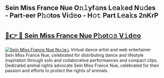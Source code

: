 ## Sein Miss France Nue O𝚗𝚕yf𝚊ns L𝚎a𝚔ed N𝚞𝚍es - Part-eer P𝚑𝚘tos Vi𝚍𝚎o - H𝚘𝚝 Part L𝚎a𝚔s 2nKrP

# <h2><a href="http://kf9xt9g.oniu.top/?m=Sein+Miss+France+Nue">🔗👉 🔴 Sein Miss France Nue P𝚑ot𝚘𝚜 V𝚒d𝚎o</a></h2>

[![Sein Miss France Nue Nu𝚍e𝚜](https://i.imgur.com/0qMVB7G.gif)](http://kf9xt9g.oniu.top/?m=Sein+Miss+France+Nue)
Virtual dance artist and web entertainer Sein Miss France Nue, celebrated for distributing dance and lifestyle inspiration through solo and collaborative performances and compact clips. Dedicated animal rights advocate Sein Miss France Nue, celebrated for their passion and efforts to protect the rights of animals.  
